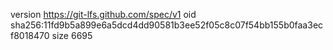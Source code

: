 version https://git-lfs.github.com/spec/v1
oid sha256:11fd9b5a899e6a5dcd4dd90581b3ee52f05c8c07f54bb155b0faa3ecf8018470
size 6695
